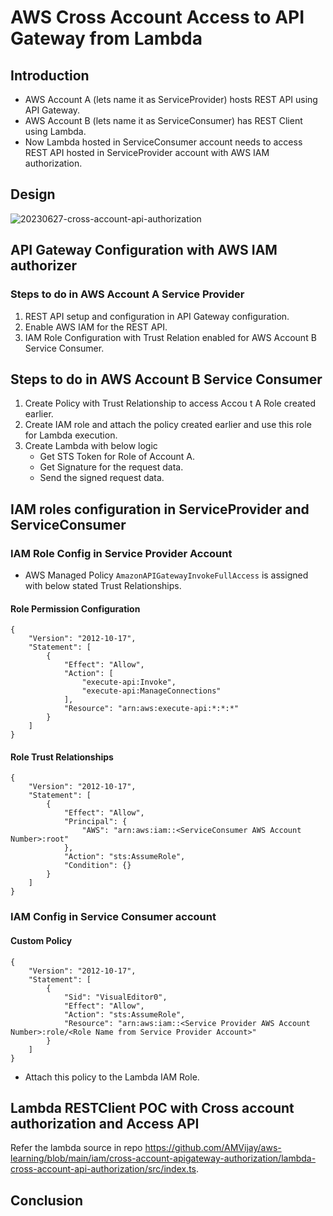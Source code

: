 # AWS Cross Account Access to API Gateway from Lambda

## Introduction
* AWS Account A (lets name it as ServiceProvider) hosts REST API using API Gateway. 
* AWS Account B (lets name it as ServiceConsumer) has REST Client using Lambda. 
* Now Lambda hosted in ServiceConsumer account needs to access REST API hosted in ServiceProvider account with AWS IAM authorization.

## Design

![20230627-cross-account-api-authorization](https://github.com/AMVijay/aws-learning/assets/8252947/958a92cd-350e-4757-ad84-a65832166ca9)

## API Gateway Configuration with AWS IAM authorizer

### Steps to do in AWS Account A Service Provider
1. REST API setup and configuration in API Gateway configuration.
2. Enable AWS IAM for the REST API.
3. IAM Role Configuration with Trust Relation enabled for AWS Account B Service Consumer.

## Steps to do in AWS Account B Service Consumer
1. Create Policy with Trust Relationship to access Accou t A Role created earlier. 
2. Create IAM role and attach the policy created earlier and use this role for Lambda execution. 
3. Create Lambda with below logic 
    * Get STS Token for Role of Account A.
    * Get Signature for the request data.
    * Send the signed request data. 


## IAM roles configuration in ServiceProvider and ServiceConsumer

### IAM Role Config in Service Provider Account
* AWS Managed Policy `AmazonAPIGatewayInvokeFullAccess` is assigned with below stated Trust Relationships.
#### Role Permission Configuration
```
{
    "Version": "2012-10-17",
    "Statement": [
        {
            "Effect": "Allow",
            "Action": [
                "execute-api:Invoke",
                "execute-api:ManageConnections"
            ],
            "Resource": "arn:aws:execute-api:*:*:*"
        }
    ]
}
```
#### Role Trust Relationships
```
{
    "Version": "2012-10-17",
    "Statement": [
        {
            "Effect": "Allow",
            "Principal": {
                "AWS": "arn:aws:iam::<ServiceConsumer AWS Account Number>:root"
            },
            "Action": "sts:AssumeRole",
            "Condition": {}
        }
    ]
}
```

### IAM Config in Service Consumer account 
#### Custom Policy  
```
{
    "Version": "2012-10-17",
    "Statement": [
        {
            "Sid": "VisualEditor0",
            "Effect": "Allow",
            "Action": "sts:AssumeRole",
            "Resource": "arn:aws:iam::<Service Provider AWS Account Number>:role/<Role Name from Service Provider Account>"
        }
    ]
}
```
* Attach this policy to the Lambda IAM Role.


## Lambda RESTClient POC with Cross account authorization and Access API
Refer the lambda source in repo https://github.com/AMVijay/aws-learning/blob/main/iam/cross-account-apigateway-authorization/lambda-cross-account-api-authorization/src/index.ts. 


## Conclusion


